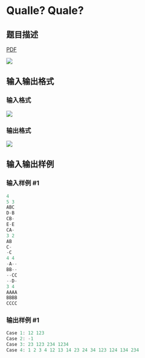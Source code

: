 # Qualle? Quale?

## 题目描述

[problemUrl]: https://uva.onlinejudge.org/index.php?option=com_onlinejudge&Itemid=8&category=441&page=show_problem&problem=4015

[PDF](https://uva.onlinejudge.org/external/125/p12570.pdf)

![](https://cdn.luogu.com.cn/upload/vjudge_pic/UVA12570/fdc31066197848eb12e006c56eecd72c14f345fb.png)

## 输入输出格式

### 输入格式

![](https://cdn.luogu.com.cn/upload/vjudge_pic/UVA12570/a4a3efcdc68dc11d324afe46774662934e36311f.png)

### 输出格式

![](https://cdn.luogu.com.cn/upload/vjudge_pic/UVA12570/1e7ba88dbd511da88306099bfe6d9efdc7f9e2bc.png)

## 输入输出样例

### 输入样例 #1

```cpp
4
5 3
ABC
D-B
CB-
E-E
CA-
3 2
AB
C-
-C
4 4
-A--
BB--
--CC
--D-
3 4
AAAA
BBBB
CCCC
```


### 输出样例 #1

```cpp
Case 1: 12 123
Case 2: -1
Case 3: 23 123 234 1234
Case 4: 1 2 3 4 12 13 14 23 24 34 123 124 134 234
```


